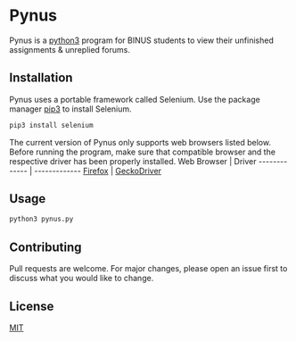 # Pynus
Pynus is a [python3](https://wiki.python.org/moin/BeginnersGuide) program for BINUS students to view their unfinished assignments & unreplied forums. 

## Installation
Pynus uses a portable framework called Selenium. Use the package manager [pip3](https://pip.pypa.io/en/stable/) to install Selenium.

```bash
pip3 install selenium
```
The current version of Pynus only supports web browsers listed below. Before running the program, make sure that compatible browser and the respective driver has been properly installed.
Web Browser   | Driver
------------- | -------------
[Firefox](https://www.mozilla.org/en-US/firefox/new/)       | [GeckoDriver](https://github.com/mozilla/geckodriver/releases)  

## Usage

```bash
python3 pynus.py
```

## Contributing
Pull requests are welcome. For major changes, please open an issue first to discuss what you would like to change.

## License
[MIT](https://choosealicense.com/licenses/mit/)
